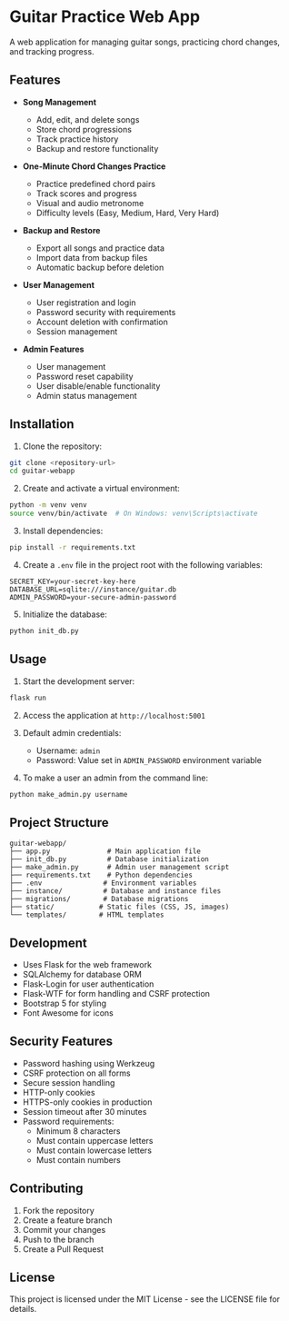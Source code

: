 # Guitar Practice Web App

A web application for managing guitar songs, practicing chord changes, and tracking progress.

## Features

- **Song Management**
  - Add, edit, and delete songs
  - Store chord progressions
  - Track practice history
  - Backup and restore functionality

- **One-Minute Chord Changes Practice**
  - Practice predefined chord pairs
  - Track scores and progress
  - Visual and audio metronome
  - Difficulty levels (Easy, Medium, Hard, Very Hard)

- **Backup and Restore**
  - Export all songs and practice data
  - Import data from backup files
  - Automatic backup before deletion

- **User Management**
  - User registration and login
  - Password security with requirements
  - Account deletion with confirmation
  - Session management

- **Admin Features**
  - User management
  - Password reset capability
  - User disable/enable functionality
  - Admin status management

## Installation

1. Clone the repository:
```bash
git clone <repository-url>
cd guitar-webapp
```

2. Create and activate a virtual environment:
```bash
python -m venv venv
source venv/bin/activate  # On Windows: venv\Scripts\activate
```

3. Install dependencies:
```bash
pip install -r requirements.txt
```

4. Create a `.env` file in the project root with the following variables:
```env
SECRET_KEY=your-secret-key-here
DATABASE_URL=sqlite:///instance/guitar.db
ADMIN_PASSWORD=your-secure-admin-password
```

5. Initialize the database:
```bash
python init_db.py
```

## Usage

1. Start the development server:
```bash
flask run
```

2. Access the application at `http://localhost:5001`

3. Default admin credentials:
   - Username: `admin`
   - Password: Value set in `ADMIN_PASSWORD` environment variable

4. To make a user an admin from the command line:
```bash
python make_admin.py username
```

## Project Structure

```
guitar-webapp/
├── app.py              # Main application file
├── init_db.py          # Database initialization
├── make_admin.py       # Admin user management script
├── requirements.txt    # Python dependencies
├── .env               # Environment variables
├── instance/          # Database and instance files
├── migrations/        # Database migrations
├── static/           # Static files (CSS, JS, images)
└── templates/        # HTML templates
```

## Development

- Uses Flask for the web framework
- SQLAlchemy for database ORM
- Flask-Login for user authentication
- Flask-WTF for form handling and CSRF protection
- Bootstrap 5 for styling
- Font Awesome for icons

## Security Features

- Password hashing using Werkzeug
- CSRF protection on all forms
- Secure session handling
- HTTP-only cookies
- HTTPS-only cookies in production
- Session timeout after 30 minutes
- Password requirements:
  - Minimum 8 characters
  - Must contain uppercase letters
  - Must contain lowercase letters
  - Must contain numbers

## Contributing

1. Fork the repository
2. Create a feature branch
3. Commit your changes
4. Push to the branch
5. Create a Pull Request

## License

This project is licensed under the MIT License - see the LICENSE file for details. 